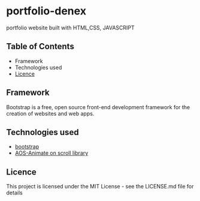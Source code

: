 

# portfolio-denex

 portfolio website built with HTML,CSS, JAVASCRIPT

## Table of Contents

- Framework
- Technologies used
- [Licence](#)



## Framework

Bootstrap is a free, open source front-end development framework for the creation of websites and web apps.

## Technologies used

- [bootstrap](https://getbootstrap.com/)
- [AOS-Animate on scroll library](https://michalsnik.github.io/aos/)

## Licence

This project is licensed under the MIT License - see the LICENSE.md file for details

